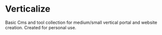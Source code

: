 # Verticalize
Basic Cms and tool collection for medium/small vertical portal and website creation. Created for personal use.



